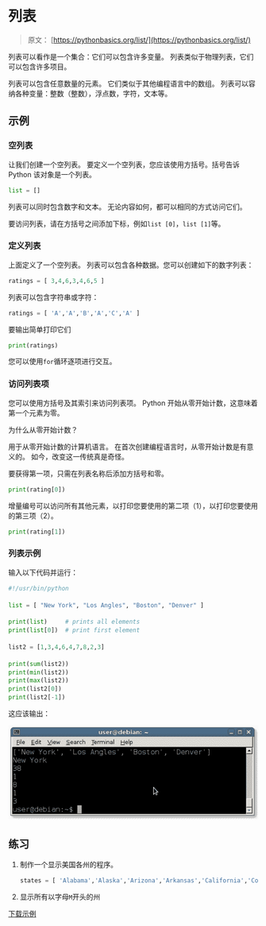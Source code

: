 # 列表

> 原文： [https://pythonbasics.org/list/](https://pythonbasics.org/list/)

列表可以看作是一个集合：它们可以包含许多变量。 列表类似于物理列表，它们可以包含许多项目。

列表可以包含任意数量的元素。 它们类似于其他编程语言中的数组。 列表可以容纳各种变量：整数（整数），浮点数，字符，文本等。



## 示例

### 空列表

让我们创建一个空列表。 要定义一个空列表，您应该使用方括号。括号告诉 Python 该对象是一个列表。

```py
list = []

```

列表可以同时包含数字和文本。 无论内容如何，​​都可以相同的方式访问它们。

要访问列表，请在方括号之间添加下标，例如`list [0]`，`list [1]`等。

### 定义列表

上面定义了一个空列表。 列表可以包含各种数据。您可以创建如下的数字列表：

```py
ratings = [ 3,4,6,3,4,6,5 ]

```

列表可以包含字符串或字符：

```py
ratings = [ 'A','A','B','A','C','A' ]

```

要输出简单打印它们

```py
print(ratings)

```

您可以使用`for`循环逐项进行交互。

### 访问列表项

您可以使用方括号及其索引来访问列表项。 Python 开始从零开始计数，这意味着第一个元素为零。

为什么从零开始计数？

用于从零开始计数的计算机语言。 在首次创建编程语言时，从零开始计数是有意义的。 如今，改变这一传统真是奇怪。

要获得第一项，只需在列表名称后添加方括号和零。

```py
print(rating[0])

```

增量编号可以访问所有其他元素，以打印您要使用的第二项（1），以打印您要使用的第三项（2）。

```py
print(rating[1])

```

### 列表示例

输入以下代码并运行：

```py
#!/usr/bin/python

list = [ "New York", "Los Angles", "Boston", "Denver" ]

print(list)     # prints all elements
print(list[0])  # print first element

list2 = [1,3,4,6,4,7,8,2,3]

print(sum(list2))
print(min(list2))
print(max(list2))
print(list2[0])
print(list2[-1])

```

这应该输出：

![list](img/a6f752b0bc9c986ac77db7b6c3a6b687.jpg)

## 练习

1.  制作一个显示美国各州的程序。

    ```py
    states = [ 'Alabama','Alaska','Arizona','Arkansas','California','Colorado','Connecticut','Delaware','Florida','Georgia','Hawaii','Idaho','Illinois','Indiana','Iowa','Kansas','Kentucky','Louisiana','Maine','Maryland','Massachusetts','Michigan','Minnesota','Mississippi','Missouri','Montana','Nebraska','Nevada','New Hampshire','New Jersey','New Mexico','New York','North Carolina','North Dakota','Ohio','Oklahoma','Oregon','Pennsylvania','Rhode Island','South Carolina','South Dakota','Tennessee','Texas','Utah','Vermont','Virginia','Washington','West Virginia','Wisconsin','Wyoming' ] 

    ```

2.  显示所有以字母`M`开头的州

[下载示例](https://gum.co/dcsp)